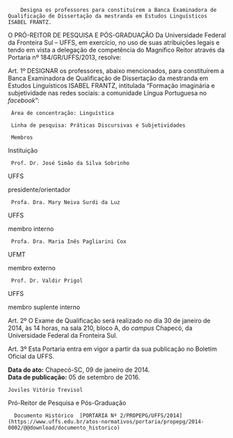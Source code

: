         Designa os professores para constituírem a Banca Examinadora de Qualificação de Dissertação da mestranda em Estudos Linguísticos ISABEL FRANTZ.  

O PRÓ-REITOR DE PESQUISA E PÓS-GRADUAÇÃO Da Universidade Federal da Fronteira Sul – UFFS, em exercício, no uso de suas atribuições legais e tendo em vista a delegação de competência do Magnífico Reitor através da Portaria nº 184/GR/UFFS/2013, resolve: 

  

 Art. 1º DESIGNAR os professores, abaixo mencionados, para constituírem a Banca Examinadora de Qualificação de Dissertação da mestranda em Estudos Linguísticos ISABEL FRANTZ, intitulada “Formação imaginária e subjetividade nas redes sociais: a comunidade Língua Portuguesa no *facebook*”:

  

     Área de concentração: Linguística

     Linha de pesquisa: Práticas Discursivas e Subjetividades

     Membros

   Instituição

    

     Prof. Dr. José Simão da Silva Sobrinho

   UFFS

   presidente/orientador

     Profa. Dra. Mary Neiva Surdi da Luz

   UFFS

   membro interno

     Profa. Dra. Maria Inês Pagliarini Cox

   UFMT

   membro externo

     Prof. Dr. Valdir Prigol

   UFFS

   membro suplente interno

      

 Art. 2º O Exame de Qualificação será realizado no dia 30 de janeiro de 2014, às 14 horas, na sala 210, bloco A, do *campus* Chapecó, da Universidade Federal da Fronteira Sul.

  

 Art. 3º Esta Portaria entra em vigor a partir da sua publicação no Boletim Oficial da UFFS.

   **Data do ato:** Chapecó-SC, 09 de janeiro de 2014.   
 **Data de publicação:**  05 de setembro de 2016. 

    Joviles Vitório Trevisol   
 Pró-Reitor de Pesquisa e Pós-Graduação 

      Documento Histórico  [PORTARIA Nº 2/PROPEPG/UFFS/2014](https://www.uffs.edu.br/atos-normativos/portaria/propepg/2014-0002/@@download/documento_historico)     
      